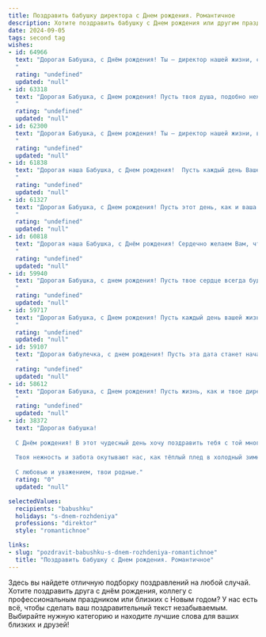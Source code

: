 ```yaml
---
title: Поздравить бабушку директора c Днем рождения. Романтичное
description: Хотите поздравить бабушку c Днем рождения или другим праздником? Наш ИИ создаст незабываемое поздравление, а вы обязательно выделитесь среди других.  
date: 2024-09-05
tags: second tag
wishes:
- id: 64966
  text: "Дорогая Бабушка, с Днём рождения! Ты – директор нашей жизни, с любовью ведущая нас по пути радости и мудрости. Пусть каждый день дарит тебе яркие краски, а сердце всегда будет полным любви и тепла.
  "
  rating: "undefined"
  updated: "null"
- id: 63318
  text: "Дорогая Бабушка, с Днем рождения! Пусть твоя душа, подобно нежному цветку, всегда будет расцветать, а сердце бьется в такт с ритмом любви и радости. Ты, как истинный директор, руководишь нашей жизнью, направляя нас к вершинам счастья. Желаю тебе крепкого здоровья,  неиссякаемой энергии и множества счастливых дней в окружении любящих тебя людей!
  "
  rating: "undefined"
  updated: "null"
- id: 62300
  text: "Дорогая Бабушка, с Днем рождения! Ты – директор нашей жизни, ведущая нас по тропинке любви и заботы.  Пусть твоя душа всегда будет светлой, а сердце – полным нежности!
  "
  rating: "undefined"
  updated: "null"
- id: 61838
  text: "Дорогая наша Бабушка, с Днем рождения!  Пусть каждый день Вашей жизни,  как  и Ваша  директорская  карьера,  будет  наполнен  яркими  и  вдохновляющими  событиями,  окружённой  любовью  и  радостью.  Оставайтесь  всегда  такой  же  сильной  и  нежной,  мудрой  и  красивой!  Счастья  Вам  и  крепкого  здоровья!
  "
  rating: "undefined"
  updated: "null"
- id: 61327
  text: "Дорогая Бабушка, с Днем рождения! Пусть этот день, как и ваша прекрасная душа, будет наполнен светом, любовью и радостью. Вы - директор не только своей жизни, но и наших сердец. Спасибо за вашу мудрость, тепло и за то, что всегда были опорой для нас.
  "
  rating: "undefined"
  updated: "null"
- id: 60818
  text: "Дорогая наша Бабушка, с Днём рождения! Сердечно желаем Вам, чтобы каждый день Вашей жизни был наполнен любовью, счастьем и теплом, как Ваше сердце, которое всегда открыто для всех нас. Пусть ваша мудрость и опыт продолжают вдохновлять нас и вести нас по жизни.  Вы - не только директор, но и наша самая любимая Бабушка, и мы безмерно благодарны за Вашу заботу и любовь.
  "
  rating: "undefined"
  updated: "null"
- id: 59940
  text: "Дорогая Бабушка, с днем рождения! Пусть твое сердце всегда будет наполнено теплом и любовью, как твой кабинет директора всегда был полон заботы о людях. Ты – настоящая вдохновительница, и мы  бесконечно благодарны за твою мудрость, доброту и свет.
  "
  rating: "undefined"
  updated: "null"
- id: 59717
  text: "Дорогая Бабушка, с Днем рождения! Пусть каждый день вашей жизни, как и ваша многогранная карьера директора, будет полон ярких красок, вдохновения и успехов! Ваша любовь и мудрость — истинное сокровище, хранящее тепло и свет. Пусть каждый миг будет наполнен счастьем и радостью, а Ваша душа всегда остаётся молодой и красивой!
  "
  rating: "undefined"
  updated: "null"
- id: 59107
  text: "Дорогая бабулечка, с днем рождения! Пусть эта дата станет началом новой главы в вашей жизни, наполненной любовью, радостью и сиянием ваших любимых глаз. Вы, как директор своей собственной судьбы, всегда умело управляли своим кораблем, удерживая курс на счастье. Желаю вам попутного ветра и ярких моментов, чтобы каждый день был праздником!
  "
  rating: "undefined"
  updated: "null"
- id: 58612
  text: "Дорогая Бабушка, с Днем рождения! Пусть жизнь, как и твое директорское кресло, всегда будет окружена заботой, любовью и уважением. Пусть каждый день будет наполнен радостью, успехами и светлыми чувствами!
  "
  rating: "undefined"
  updated: "null"
- id: 38372
  text: "Дорогая бабушка!
  
  С Днём рождения! В этот чудесный день хочу поздравить тебя с той многогранной жизнью, которую ты прожила, и с тем светом, который ты приносишь в сердца наших близких. Ты — наша мудрая путеводная звезда, освещающая путь к успеху и счастью, директор не только в профессии, но и в нашем семеном мире.
  
  Твоя нежность и забота окутывают нас, как тёплый плед в холодный зимний вечер. Мы восхищаемся твоей силой и вдохновением, которые ты передаёшь своим примером. Пусть каждый новый день дарит тебе радость, как ты даришь её нам.
  
  С любовью и уважением, твои родные."
  rating: "0"
  updated: "null"

selectedValues:
  recipients: "babushku"
  holidays: "s-dnem-rozhdeniya"
  professions: "direktor"
  style: "romantichnoe"

links:
- slug: "pozdravit-babushku-s-dnem-rozhdeniya-romantichnoe"
  title: "Поздравить бабушку c Днем рождения. Романтичное"
---
```


Здесь вы найдете отличную подборку поздравлений на любой случай. 
Хотите поздравить друга с днём рождения, коллегу с профессиональным праздником или близких с Новым годом? У нас есть всё, чтобы сделать ваш поздравительный текст незабываемым. Выбирайте нужную категорию и находите лучшие слова для ваших близких и друзей!
